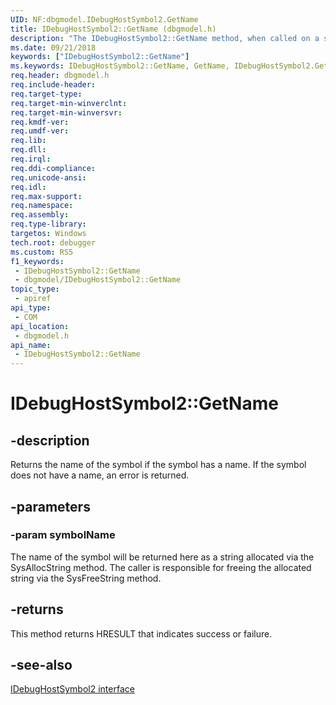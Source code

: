 ```yaml
---
UID: NF:dbgmodel.IDebugHostSymbol2.GetName
title: IDebugHostSymbol2::GetName (dbgmodel.h)
description: "The IDebugHostSymbol2::GetName method, when called on a symbol, gets the name of the symbol if it has a name."
ms.date: 09/21/2018
keywords: ["IDebugHostSymbol2::GetName"]
ms.keywords: IDebugHostSymbol2::GetName, GetName, IDebugHostSymbol2.GetName, IDebugHostSymbol2::GetName, IDebugHostSymbol2.GetName
req.header: dbgmodel.h
req.include-header: 
req.target-type: 
req.target-min-winverclnt: 
req.target-min-winversvr: 
req.kmdf-ver: 
req.umdf-ver: 
req.lib: 
req.dll: 
req.irql: 
req.ddi-compliance: 
req.unicode-ansi: 
req.idl: 
req.max-support: 
req.namespace: 
req.assembly: 
req.type-library: 
targetos: Windows
tech.root: debugger
ms.custom: RS5
f1_keywords:
 - IDebugHostSymbol2::GetName
 - dbgmodel/IDebugHostSymbol2::GetName
topic_type:
 - apiref
api_type:
 - COM
api_location:
 - dbgmodel.h
api_name:
 - IDebugHostSymbol2::GetName
---
```


# IDebugHostSymbol2::GetName


## -description

Returns the name of the symbol if the symbol has a name.  If the symbol does not have a name, an error is returned.

## -parameters

### -param symbolName

The name of the symbol will be returned here as a string allocated via the SysAllocString method.  The caller is responsible for freeing the allocated string via the SysFreeString method.

## -returns

This method returns HRESULT that indicates success or failure.

## -see-also

[IDebugHostSymbol2 interface](nn-dbgmodel-idebughostsymbol2.md)

